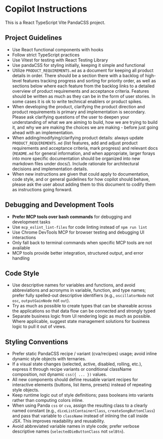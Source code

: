 # Copilot Instructions

<!-- Use this file to provide workspace-specific custom instructions to Copilot. For more details, visit https://code.visualstudio.com/docs/copilot/copilot-customization#_use-a-githubcopilotinstructionsmd-file -->

This is a React TypeScript Vite PandaCSS project.

## Project Guidelines

- Use React functional components with hooks
- Follow strict TypeScript practices
- Use Vitest for testing with React Testing Library
- Use pandaCSS for styling initially, keeping it simple and functional
- Utilize `PRODUCT_REQUIREMENTS.md` as a document for keeping all product details in order. There should be a section there with a backlog of high-level features tracking progress and sorting for priority order, as well as sections below where each feature from the backlog links to a detailed overview of product requirements and acceptance criteria. Features should be written as much as they can be in the form of user stories. In some cases it is ok to write technical enablers or product spikes.
- When developing the product, clarifying the product direction and product requirements is primary and implementation is secondary. Please ask clarifying questions of the user to deepen your understanding of what we are aiming to build, how we are trying to build it, and why we are making the choices we are making - before just going ahead with an implementation.
- When adding/modifying/clarifying product details: always update `PRODUCT_REQUIREMENTS.md` (list features, add and adjust product requirements and acceptance criteria, mark progress) and relevant docs (`README.md` for general information, and when appropriate, larger forays into more specific documentation should be organized into new markdown files under docs/). Include rationale for architectural decisions and implementation details.
- When new instructions are given that could apply to documentation, code style, and or general guidelines for how copilot should behave, please ask the user about adding them to this document to codify them as instructions going forward.

## Debugging and Development Tools

- **Prefer MCP tools over bash commands** for debugging and development tasks
- Use `mcp_eslint_lint-files` for code linting instead of `npm run lint`
- Use Chrome DevTools MCP for browser testing and debugging UI interactions
- Only fall back to terminal commands when specific MCP tools are not available
- MCP tools provide better integration, structured output, and error handling

## Code Style

- Use descriptive names for variables and functions, and avoid abbreviations and acronyms in variable, function, and type names; prefer fully spelled-out descriptive identifiers (e.g., `oscillatorNode` not `osc`, `outputGainNode` not `out`).
- Try as much as possible to create types that can be shareable across the applications so that data flow can be connected and strongly typed
- Separate business logic from UI rendering logic as much as possible. Where applicable, suggest state management solutions for business logic to pull it out of views.

## Styling Conventions

- Prefer static PandaCSS recipe / variant (cva/recipes) usage; avoid inline dynamic style objects with ternaries.
- If a visual state changes (selected, active, disabled, rolling, etc.), express it through recipe variants or conditional className composition, not dynamic `css({ ... })` values.
- All new components should define reusable variant recipes for interactive elements (buttons, list items, presets) instead of repeating style objects.
- Keep runtime logic out of style definitions; pass booleans into variants rather than computing colors inline.
- When using Panda `css` or `cva`, assign the resulting class to a clearly named constant (e.g., `diceListContainerClass`, `createSongButtonClass`) and pass that variable to `className` instead of inlining the call inside JSX. This improves readability and reusability.
- Avoid abbreviated variable names in style code; prefer verbose descriptive names (`selectedDieButtonClass` not `selBtn`).
